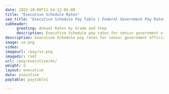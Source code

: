 ```yaml
---
date: 2023-10-08T11:54:12-05:00
title: "Executive Schedule Rates"
seo_title: "Executive Schedule Pay Table | Federal Government Pay Rates "
subheader:
     greeting: Annual Rates by Grade and Step
     description: Executive Schedule pay rates for senior government officials. Stay updated on federal government pay tables for executive-level positions.
description: Executive Schedule pay rates for senior government officials. Stay updated on federal government pay tables for executive-level positions.
image: se.png
video: 
imageurl: /pay/se.png
imagedir: root
url: /pay/executive/es/
weight: 5
layout: executive
data: executive
paytable: paytable1

---
```


